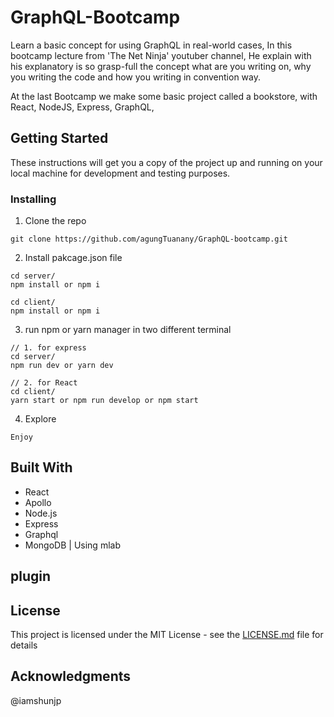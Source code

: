 # GraphQL-Bootcamp

Learn a basic concept for using GraphQL in real-world cases, In this bootcamp lecture
from 'The Net Ninja' youtuber channel, He explain with his explanatory is so
grasp-full the concept what are you writing on, why you writing the code and how
you writing in convention way.

At the last Bootcamp we make some basic project called a bookstore, with React,
NodeJS, Express, GraphQL,

## Getting Started

These instructions will get you a copy of the project up and running on your local machine for development and testing purposes.

### Installing

1. Clone the repo

```
git clone https://github.com/agungTuanany/GraphQL-bootcamp.git
```

2. Install pakcage.json file

```
cd server/
npm install or npm i

cd client/
npm install or npm i
```

3. run npm or yarn manager in two different terminal

```
// 1. for express
cd server/
npm run dev or yarn dev

// 2. for React
cd client/
yarn start or npm run develop or npm start

```
4. Explore

```
Enjoy
```

## Built With

* React
* Apollo
* Node.js
* Express
* Graphql
* MongoDB | Using mlab

## plugin



## License

This project is licensed under the MIT License - see the [LICENSE.md](LICENSE.md) file for details

## Acknowledgments
 @iamshunjp

